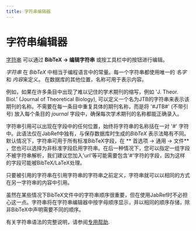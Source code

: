 ```yaml
---
title: 字符串编辑器
---
```


# 字符串编辑器

[字符串](Strings) 可以通过 **BibTeX → 编辑字符串** 或按工具栏中的按钮进行编辑。

*字符串* 在 *BibTeX* 中相当于编程语言中的常量。每一个字符串都使用唯一的 *名字* 和 *内容*来定义。 在数据库的其他位置，名称可用于表示内容。

例如，如果在许多条目中出现了难以记住的学术期刊的缩写，例如 'J. Theor. Biol.' (Journal of Theoretical Biology), 可以定义一个名为JTB的字符串来表示该期刊的名称。不需要在每一条目中重复具体的期刊名称，而是将 '\#JTB\#' (不带引号) 放入每个条目的 *journal* 字段中，确保每次学术期刊的名称都能正确录入。

字符串引用可以出现在字段中的任何位置，始终将字符串的名称括在一对 '\#' 字符中。此语法仅在JabRef中独有，与保存数据库时生成的*BibTeX* 表示法略有不同。 默认情况下，字符串可用于所有标准BibTeX字段，在 ** 首选项 → 通用 → 文件** ，您也可以选择为非标准字段启用字符串。在后一种情况下，您可以指定一组字段不被字符串解析，我们建议您加入'url'等可能需要包含'\#'字符的字段，因为这样的字段可能被BibTeX/LaTeX处理。

只要被引用的字符串在引用字符串的字符串之前定义，字符串就可以以相同的方式在另一字符串的内容中引用。

虽然在某些情况下BibTeX文件中的字符串顺序很重要，但在使用JabRef时不必担心这一点。字符串将在字符串编辑器中按字母顺序显示，并以相同的顺序存储，除非BibTeX中声明需要不同的顺序。

有关字符串语法的完整说明，请参阅[专用帮助](Strings).
